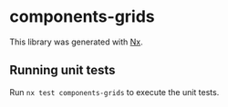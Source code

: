 # components-grids

This library was generated with [Nx](https://nx.dev).

## Running unit tests

Run `nx test components-grids` to execute the unit tests.
